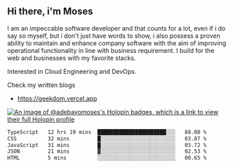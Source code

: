## Hi there, i'm Moses

I am an impeccable software developer and that counts for a lot, even if i do say so myself, but i don't just have words to show, i also possess a proven ability to maintain and enhance company software with the aim of improving operational functionality in line with business requirement. I build for the web and businesses with my favorite stacks.

Interested in Cloud Engineering and DevOps.

Check my written blogs
- https://geekdom.vercel.app

[![An image of @adebayomoses's Holopin badges, which is a link to view their full Holopin profile](https://holopin.me/adebayomoses)](https://holopin.io/@adebayomoses)

<!--START_SECTION:waka-->

```txt
TypeScript   12 hrs 19 mins  ██████████████████████░░░   88.08 %
CSS          32 mins         █░░░░░░░░░░░░░░░░░░░░░░░░   03.87 %
JavaScript   31 mins         █░░░░░░░░░░░░░░░░░░░░░░░░   03.72 %
JSON         21 mins         ▓░░░░░░░░░░░░░░░░░░░░░░░░   02.53 %
HTML         5 mins          ░░░░░░░░░░░░░░░░░░░░░░░░░   00.65 %
```

<!--END_SECTION:waka-->
